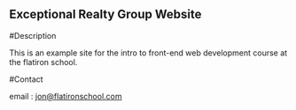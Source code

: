 Exceptional Realty Group Website
---

#Description

This is an example site for the intro to front-end web development course at the flatiron school.

#Contact

email : jon@flatironschool.com
